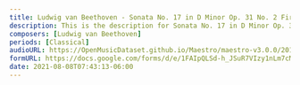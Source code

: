 ```yaml
---
title: Ludwig van Beethoven - Sonata No. 17 in D Minor Op. 31 No. 2 First Movement (2)
description: This is the description for Sonata No. 17 in D Minor Op. 31 No. 2 First Movement by Ludwig van Beethoven
composers: [Ludwig van Beethoven]
periods: [Classical]
audioURL: https://OpenMusicDataset.github.io/Maestro/maestro-v3.0.0/2011/MIDI-Unprocessed_08_R1_2011_MID--AUDIO_R1-D3_08_Track08_wav.midi
formURL: https://docs.google.com/forms/d/e/1FAIpQLSd-h_JSuR7VIzy1nLm7cMuym4w7bhSwpF6bnt9tJr4Sb5v6Tg/viewform
date: 2021-08-08T07:43:13-06:00
---
```

